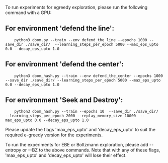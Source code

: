 To run experiments for egreedy exploration, please run the following command with a GPU:


## For environment 'defend the line':

```
	python3 doom.py --train --env defend_the_line --epochs 1000 --save_dir ./save_dir/  --learning_steps_per_epoch 5000 --max_eps_upto 0.0 --decay_eps_upto 1.0
```

## For environment 'defend the center':

```
	python3 doom_hash.py --train --env defend_the_center --epochs 1000 --save_dir ./save_dir/ --learning_steps_per_epoch 5000 --max_eps_upto 0.0 --decay_eps_upto 1.0
```

## For environment 'Seek and Destroy':

```
	python3 doom_hash.py --train --epochs 10  --save_dir ./save_dir/  --learning_steps_per_epoch 2000 --replay_memory_size 10000  --max_eps_upto 0.0 --decay_eps_upto 1.0
```

Please update the flags 'max_eps_upto' and 'decay_eps_upto' to suit the required e-greedy version for the experiments.

To run the experiments for EBE or Boltzmann exploration, please add --entropy or --BZ to the above commands. Note that with any of these flags, 'max_eps_upto' and 'decay_eps_upto' will lose their effect.
